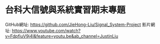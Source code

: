 # 台科大信號與系統實習期末專題
GitHub網址:
https://github.com/JieHong-Liu/Signal_System-Project
影片網址:
https://www.youtube.com/watch?v=FdpfiuV9j4I&feature=youtu.be&ab_channel=JustinLiu
